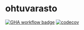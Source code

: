 # ohtuvarasto

[![GHA workflow badge](https://github.com/McIlola/ohtuvarasto/workflows/CI/badge.svg)](https://github.com/McIlola/ohtuvarasto/actions)
[![codecov](https://codecov.io/github/McIlola/ohtuvarasto/graph/badge.svg?token=PAN0QQ8HYQ)](https://codecov.io/github/McIlola/ohtuvarasto)
